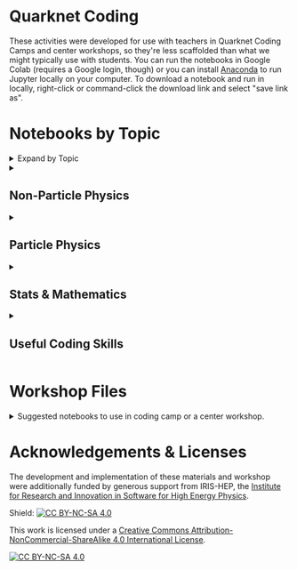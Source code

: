 # Quarknet Coding
These activities were developed for use with teachers in Quarknet Coding Camps and center workshops, so they're less scaffolded than what we might typically use with students. You can run the notebooks in Google Colab (requires a Google login, though) or you can install [Anaconda](https://www.anaconda.com/products/individual) to run Jupyter locally on your computer. To download a notebook and run in locally, right-click or command-click the download link and select "save link as".  

# Notebooks by Topic

<details> <summary> Expand by Topic</summary> 
  <details>
    <summary> <h2> Astronomy</h2></summary>
- **Galaxy Rotation**: Determine the amount dark matter from galaxy rotation curves. [Open in Colab](https://colab.research.google.com/github/QuarkNet-HEP/coding-camp/blob/main/Galaxy_Rotation.ipynb) or [download](https://github.com/QuarkNet-HEP/coding-camp/raw/main/Galaxy_Rotation.ipynb)
- **Star Brightness and Energy**: Identify possible relationships between the brightness of a star and it's energy. [Open in Colab](https://colab.research.google.com/github/QuarkNet-HEP/coding-camp/blob/main/Star_Brightness_and_Energy.ipynb) or [download](https://github.com/QuarkNet-HEP/coding-camp/raw/main/Star_Brightness_and_Energy.ipynb)
- **Star Catalogue**: Find patterns of stellar charateristics in a huuuge dataset, unscaffolded. [Open in Colab](https://colab.research.google.com/github/QuarkNet-HEP/coding-camp/blob/main/star_catalogue.ipynb) or [download](https://github.com/QuarkNet-HEP/coding-camp/raw/main/star_catalogue.ipynb).
- **Star Locations**: Analyze a huge collection of Hipparcos, Yale Bright Star, and Gliese catalogues and learn how to plot constellations [Open in Colab](https://colab.research.google.com/github/QuarkNet-HEP/coding-camp/blob/main/Star_Locations_and_How_to_Start_Using_Colab.ipynb) or [download](https://github.com/QuarkNet-HEP/coding-camp/raw/main/Star_Locations_and_How_to_Start_Using_Colab.ipynb)
- **Sunspots**: Analyze sunspot and solar observation data to discover patterns in the sun's activity [Open in Colab](https://colab.research.google.com/github/QuarkNet-HEP/coding-camp/blob/main/Sunspots.ipynb) or [download](https://github.com/QuarkNet-HEP/coding-camp/raw/main/Sunspots.ipynb)

  </details>

  <details>
    <summary> <h2> Chemistry</h2></summary>
    
     - **Elements**: Analyze trends in the properties of elements [Open in Colab](https://colab.research.google.com/github/QuarkNet-HEP/coding-camp/blob/main/Elements.ipynb) or [download](https://github.com/QuarkNet-HEP/coding-camp/raw/main/Elements.ipynb)
  </details>
  
  <details>
    <summary> <h2> Earth Science</h2></summary>
    
    - **Global Temperatures**: Analyze temperature data from NASA's GISTEMP [Open in Colab](https://colab.research.google.com/github/QuarkNet-HEP/coding-camp/blob/main/global-temp.ipynb) or [download](https://github.com/QuarkNet-HEP/coding-camp/raw/main/global-temp.ipynb)
     - **Quakes**: Plot USGS Earthqake data to discover plate boundries [Open in Colab](https://colab.research.google.com/github/QuarkNet-HEP/coding-camp/blob/main/quakes.ipynb) or [download](https://github.com/QuarkNet-HEP/coding-camp/raw/main/quakes.ipynb)
    - **Quakes**: Plot USGS Earthqake data to discover plate boundries (v2)[Open in Colab](https://colab.research.google.com/github/QuarkNet-HEP/coding-camp/blob/main/quakes_v2.ipynb) or [download](https://github.com/QuarkNet-HEP/coding-camp/raw/main/quakes_v2.ipynb)
    - **Sea Levels**: Analyze sea level data off of Key West, FL with scatterplots.
[Open in Colab](https://colab.research.google.com/github/QuarkNet-HEP/coding-camp/blob/main/Visualizing_Sea_Level_Data.ipynb) or [download](https://github.com/QuarkNet-HEP/coding-camp/raw/main/Visualizing_Sea_Level_Data.ipynb)
    - **Tides**: Discover patterns in tidal data. [Open in Colab](https://colab.research.google.com/github/QuarkNet-HEP/coding-camp/blob/main/tides.ipynb) or [download](https://github.com/QuarkNet-HEP/coding-camp/raw/main/tides.ipynb)
  </details>
  
    <details>
      <summary> <h2> Intro to Code </h2></summary>
      
    - **Intro to Data Camp**: Learn about doing math in Python and Markdown Formatting in Colab. [Open in Colab](https://colab.research.google.com/github/QuarkNet-HEP/coding-camp/blob/main/0_Data_Camp_intro.ipynb) or [download](https://github.com/QuarkNet-HEP/coding-camp/raw/main/0_Data_Camp_intro.ipynb)
    - **Intro to Colab**: Learn about Python variables, strings, and Markdown in Colab. Structured for new coders. [Open in Colab](https://colab.research.google.com/github/QuarkNet-HEP/coding-camp/blob/main/Intro_to_Coding.ipynb) or [download](https://github.com/QuarkNet-HEP/coding-camp/raw/main/Intro_to_Coding.ipynb)
    - **Quick Intro to Colab**: Similar to the above notebook, but at a faster pace. [Open in Colab](https://colab.research.google.com/github/QuarkNet-HEP/coding-camp/blob/main/intro.ipynb) or [download](https://github.com/QuarkNet-HEP/coding-camp/raw/main/intro.ipynb)
    - **Ifs & Loops**: Investigate If, Elif, Else logical flow, For and While loops in Python [Open in Colab](https://colab.research.google.com/github/QuarkNet-HEP/coding-camp/blob/main/Ifs_%26_Loops.ipynb) or [download](https://github.com/QuarkNet-HEP/coding-camp/raw/main/Ifs_%26_Loops.ipynb)
    - **Fixing Errors**: Try your hand at fixing some common errors that will occur as you code. [Open in Colab](https://colab.research.google.com/github/QuarkNet-HEP/coding-camp/blob/main/Fixing_Errors.ipynb) or [download](https://github.com/QuarkNet-HEP/coding-camp/raw/main/Fixing_Errors.ipynb)
    - **Fixing Errors (Solutions)**: Solutions to the Fixing Errors Notebook. [Open in Colab](https://colab.research.google.com/github/QuarkNet-HEP/coding-camp/blob/main/Fixing_Errors_Solutions.ipynb) or [download](https://github.com/QuarkNet-HEP/coding-camp/raw/main/Fixing_Errors_Solutions.ipynb)
  </details>
 
  
  <details>
    <summary> <h2> Non-Particle Physics</h2></summary>
    
    - **B-field Variation**: Analyze data from mobile app using Natasha Holmes' t' analysis. [Open in Colab](https://colab.research.google.com/github/QuarkNet-HEP/coding-camp/blob/main/B_field_variation.ipynb) or [download](https://github.com/QuarkNet-HEP/coding-camp/raw/main/B_field_variation.ipynb).
    - **Falcon 9 Rocket Data**: Use a live video from a Falcon 9 Launch to learn about kinematics and calculus. [Open in Colab](https://colab.research.google.com/github/QuarkNet-HEP/coding-camp/blob/main/Falcon_9_Rocket_Data.ipynb) or [download](https://github.com/QuarkNet-HEP/coding-camp/raw/main/Falcon_9_Rocket_Data.ipynb).
    - **Mass on a Spring**: Determine the spring constant of a spring, and fit a theoretical model to experimental data. [Open in Colab](https://colab.research.google.com/github/QuarkNet-HEP/coding-camp/blob/main/Mass_on_a_Spring.ipynb) or [download](https://github.com/QuarkNet-HEP/coding-camp/raw/main/Mass_on_a_Spring.ipynb). 
    - **Pendulum Analysis**: Analyze the variables in a pendulum. [Open in Colab](https://colab.research.google.com/github/QuarkNet-HEP/coding-camp/blob/main/Pendulum_Analysis.ipynb) or [download](https://github.com/QuarkNet-HEP/coding-camp/raw/main/Pendulum_Analysis.ipynb).
    - **Position vs Time Graphs**: Using equations and creating different graphs [Open in Colab](https://colab.research.google.com/github/QuarkNet-HEP/coding-camp/blob/main/matching-position-graphs.ipynb) or [download](https://github.com/QuarkNet-HEP/coding-camp/raw/main/matching-position-graphs.ipynb)
    - **Position vs Time Graphs - Extended**: Using Equations of Motion to create graphs and creating motion graphs from imported data [Open in Colab](https://colab.research.google.com/github/QuarkNet-HEP/coding-camp/blob/main/Position_Graphs_Extended.ipynb) or [download](https://github.com/QuarkNet-HEP/coding-camp/raw/main/Position_Graphs_Extended.ipynb)
    - **Projectile in air**: Model a projectile with air resistance using Euler's method. [Open in Colab](https://colab.research.google.com/github/QuarkNet-HEP/coding-camp/blob/main/projectile_in_air.ipynb) or [download](https://github.com/QuarkNet-HEP/coding-camp/raw/main/projectile_in_air.ipynb).
    - **Velocity vs Time Graphs**: Using equations and creating different graphs [Open in Colab](https://colab.research.google.com/github/QuarkNet-HEP/coding-camp/blob/main/matching-velocity-graphs.ipynb) or [download](https://github.com/QuarkNet-HEP/coding-camp/raw/main/matching-velocity-graphs.ipynb)
  </details>

  
  
  <details>
    <summary> <h2> Particle Physics</h2></summary>

    - **Muon Mass**: Intro to relativistic kinematics and E=mc<sup>2</sup> with data from CERN. [Open in Colab](https://colab.research.google.com/github/QuarkNet-HEP/coding-camp/blob/main/muon_mass.ipynb) or [download](https://github.com/QuarkNet-HEP/coding-camp/raw/main/muon_mass.ipynb).
    - **Plotting CMS Data**: Visualize dimuon events in CMS and look for patterns. [Open in Colab](https://colab.research.google.com/github/QuarkNet-HEP/coding-camp/blob/main/CC1_CMS_activity.ipynb) or [download](https://github.com/QuarkNet-HEP/coding-camp/raw/main/CC1_CMS_activity.ipynb).
    - **Leptonic Decays**: Identify particles with mass reconstruction using CERN data. [Open in Colab](https://colab.research.google.com/github/QuarkNet-HEP/coding-camp/blob/main/leptonic_decays_v2.ipynb) or [download](https://github.com/QuarkNet-HEP/coding-camp/raw/main/leptonic_decays_v2.ipynb). 
    - **Muon Tracks**: Analyze tracker data from muons in CMS. [Open in Colab](https://colab.research.google.com/github/QuarkNet-HEP/coding-camp/blob/main/muon_tracks.ipynb) or [download](https://github.com/QuarkNet-HEP/coding-camp/raw/main/muon_tracks.ipynb).  
    - **Muon Tracks with Machine Learning**: Repeat the muon tracks analysis with several machine learing techniques. [Open in Colab](https://colab.research.google.com/github/QuarkNet-HEP/coding-camp/blob/main/muon_tracks_with_ML.ipynb) or [download](https://github.com/QuarkNet-HEP/coding-camp/raw/main/muon_tracks_with_ML.ipynb).  
  
  </details>
  
  
  
  <details>
    <summary> <h2> Stats & Mathematics </h2></summary>
    
    - **Basic Stats**: Read in a data file, and obtain basic statistical values on the dataset. [Open in Colab](https://colab.research.google.com/github/QuarkNet-HEP/coding-camp/blob/main/basic_stats.ipynb) or [download](https://github.com/QuarkNet-HEP/coding-camp/raw/main/basic_stats.ipynb).
    - **Penny Mass Plot**: Use a histogram of penny masses to determine changes in composition. [Open in Colab](https://colab.research.google.com/github/QuarkNet-HEP/coding-camp/blob/main/Penny_Mass_Plot.ipynb) or [download](https://github.com/QuarkNet-HEP/coding-camp/raw/main/Penny_Mass_Plot.ipynb)
    - **Probability**: Guided review of creating data and plotting a histogram [Open in Colab](https://colab.research.google.com/github/QuarkNet-HEP/coding-camp/blob/main/probability.ipynb) or [download](https://github.com/QuarkNet-HEP/coding-camp/raw/main/probability.ipynb)
    -  **Wrapping Paper**: Introduction to Colab and Python using Volume & Surface Area. [Open in Colab](https://colab.research.google.com/github/QuarkNet-HEP/coding-camp/blob/main/Wrapping_Paper.ipynb) or [download](https://github.com/QuarkNet-HEP/coding-camp/raw/main/Wrapping_Paper.ipynb)

  </details>
  
  <details>
    <summary> <h2> Useful Coding Skills </h2></summary>
  
    - **Reading from a file** [Open in Colab](https://colab.research.google.com/github/QuarkNet-HEP/coding-camp/blob/main/read_from_a_file.ipynb) or [download](https://github.com/QuarkNet-HEP/coding-camp/raw/main/read_from_a_file.ipynb).  
    - **Math with tabular data**: Open a data file, add a new column, and fill a new column with calculated values. [Open in Colab](https://colab.research.google.com/github/QuarkNet-HEP/coding-camp/blob/main/math_with_tabular_data.ipynb) or [download](https://github.com/QuarkNet-HEP/coding-camp/raw/main/math_with_tabular_data.ipynb).  
    - **Descriptive statistics and a histogram**: Open a data file, view descriptive statistics (e.g., mean, median, counts), and visualize the distribution with a histogram. [Open in Colab](https://colab.research.google.com/github/QuarkNet-HEP/coding-camp/blob/main/basic_stats.ipynb) or [download](https://github.com/QuarkNet-HEP/coding-camp/raw/main/basic_stats.ipynb).  
    - **Errorbars**: Make plots with errorbars. [Open in Colab](https://colab.research.google.com/github/QuarkNet-HEP/coding-camp/blob/main/plots_with_errorbars.ipynb) or [download](https://github.com/QuarkNet-HEP/coding-camp/raw/main/plots_with_errorbars.ipynb).  
    - **Model fitting**: Add a trendline or curve to a set of data. [Open in Colab](https://colab.research.google.com/github/QuarkNet-HEP/coding-camp/blob/main/model_fitting.ipynb) or [download](https://github.com/QuarkNet-HEP/coding-camp/raw/main/model_fitting.ipynb).  
    - **Monte Carlo**: Embrace randomness to find the area under a curve without explicitly calculating an integral. [Open in Colab](https://colab.research.google.com/github/QuarkNet-HEP/coding-camp/blob/main/in_dev/monte_carlo.ipynb) or [download](https://github.com/QuarkNet-HEP/coding-camp/raw/main/in_dev/monte_carlo.ipynb).
    - **Phyphox Scaffold**: A Work in Progress scaffolded notebook for importing csv and zip files into Colab from Phyphox. [Open in Colab](https://colab.research.google.com/github/QuarkNet-HEP/coding-camp/blob/main/in_dev/Phyphox_Scaffold.ipynb) or [download](https://github.com/QuarkNet-HEP/coding-camp/raw/main/in_dev/Phyphox_Scaffold.ipynb).  

  </details>

  
 </details>
 
 
# Workshop Files


<details> <summary> Suggested notebooks to use in coding camp or a center workshop.</summary> 


  <details>
    <summary><h2> Coding Camp 0</h2></summary>
    
- **Intro to Colab**: Learn about Python variables, strings, and Markdown in Colab. Structured for new coders. [Open in Colab](https://colab.research.google.com/github/QuarkNet-HEP/coding-camp/blob/main/Intro_to_Coding.ipynb) or [download](https://github.com/QuarkNet-HEP/coding-camp/raw/main/Intro_to_Coding.ipynb)
- **Ifs & Loops**: Investigate If, Elif, Else logical flow, For and While loops in Python [Open in Colab](https://colab.research.google.com/github/QuarkNet-HEP/coding-camp/blob/main/Ifs_%26_Loops.ipynb) or [download](https://github.com/QuarkNet-HEP/coding-camp/raw/main/Ifs_%26_Loops.ipynb)
- **Probability**: Generate random dice rolls and make histograms. [Open in Colab](https://colab.research.google.com/github/QuarkNet-HEP/coding-camp/blob/main/probability.ipynb) or [download](https://github.com/QuarkNet-HEP/coding-camp/raw/main/probability.ipynb). 
- **Position vs Time Graphs - Extended**: Using Equations of Motion to create graphs and creating motion graphs from imported data [Open in Colab](https://colab.research.google.com/github/QuarkNet-HEP/coding-camp/blob/main/Position_Graphs_Extended.ipynb) or [download](https://github.com/QuarkNet-HEP/coding-camp/raw/main/Position_Graphs_Extended.ipynb)
  
  </details>
  
  <details>
    <summary> <h2>Coding Camp 1</h2></summary>
  
    - **Intro to Jupyter**: start here if you haven't used a Juypter notebook before. [Open in Colab](https://colab.research.google.com/github/QuarkNet-HEP/coding-camp/blob/main/intro.ipynb) or [download](https://github.com/QuarkNet-HEP/coding-camp/raw/main/intro.ipynb).  
  - **Probability**: Generate random dice rolls and make histograms. [Open in Colab](https://colab.research.google.com/github/QuarkNet-HEP/coding-camp/blob/main/probability.ipynb) or [download](https://github.com/QuarkNet-HEP/coding-camp/raw/main/probability.ipynb).  
  - **Projectile in air**: Model a projectile with air resistance using Euler's method. [Open in Colab](https://colab.research.google.com/github/QuarkNet-HEP/coding-camp/blob/main/projectile_in_air.ipynb) or [download](https://github.com/QuarkNet-HEP/coding-camp/raw/main/projectile_in_air.ipynb). 
  - **Muon Mass**: Intro to relativistic kinematics and E=mc<sup>2</sup> with data from CERN. [Open in Colab](https://colab.research.google.com/github/QuarkNet-HEP/coding-camp/blob/main/muon_mass.ipynb) or [download](https://github.com/QuarkNet-HEP/coding-camp/raw/main/muon_mass.ipynb).  
  - **Star Catalogue**: Find patterns of stellar charateristics in a huuuge dataset, unscaffolded. [Open in Colab](https://colab.research.google.com/github/QuarkNet-HEP/coding-camp/blob/main/star_catalogue.ipynb) or [download](https://github.com/QuarkNet-HEP/coding-camp/raw/main/star_catalogue.ipynb).  
  - **Plotting CMS Data**: Visualize dimuon events in CMS and look for patterns. [Open in Colab](https://colab.research.google.com/github/QuarkNet-HEP/coding-camp/blob/main/CC1_CMS_activity.ipynb) or [download](https://github.com/QuarkNet-HEP/coding-camp/raw/main/CC1_CMS_activity.ipynb).
  </details>

<details>
  <summary> <h2>Coding Camp 2</h2></summary>
  
- **Data Viz**: Plot a function with linspace and customize plots with pyplot and mpls' object-oriented interface and define a function. [Open in Colab](https://colab.research.google.com/github/QuarkNet-HEP/coding-camp/blob/main/data_viz.ipynb) or [download](https://github.com/QuarkNet-HEP/coding-camp/raw/main/data_viz.ipynb).  
- **B-field Variation**: Analyze data from mobile app using Natasha Holmes' t' analysis. [Open in Colab](https://colab.research.google.com/github/QuarkNet-HEP/coding-camp/blob/main/B_field_variation.ipynb) or [download](https://github.com/QuarkNet-HEP/coding-camp/raw/main/B_field_variation.ipynb).  
- **Muon Tracks**: Analyze tracker data from muons in CMS. [Open in Colab](https://colab.research.google.com/github/QuarkNet-HEP/coding-camp/blob/main/muon_tracks.ipynb) or [download](https://github.com/QuarkNet-HEP/coding-camp/raw/main/muon_tracks.ipynb).  
- **Muon Tracks with Machine Learning**: Repeat the muon tracks analysis with several machine learing techniques. [Open in Colab](https://colab.research.google.com/github/QuarkNet-HEP/coding-camp/blob/main/muon_tracks_with_ML.ipynb) or [download](https://github.com/QuarkNet-HEP/coding-camp/raw/main/muon_tracks_with_ML.ipynb).  
  </details>

  <details> 
    <summary><h2>1 Day Center Workshop</h2></summary>

    - **Intro to Data Camp**: Learn about doing math in Python and Markdown Formatting in Colab. [Open in Colab](https://colab.research.google.com/github/QuarkNet-HEP/coding-camp/blob/main/0_Data_Camp_intro.ipynb) or [download](https://github.com/QuarkNet-HEP/coding-camp/raw/main/0_Data_Camp_intro.ipynb)
    - **Probability**: Guided review of creating data and plotting a histogram [Open in Colab](https://colab.research.google.com/github/QuarkNet-HEP/coding-camp/blob/main/probability.ipynb)
    - **Position vs Time Graphs**: Using equations and creating different graphs [Open in Colab](https://colab.research.google.com/github/QuarkNet-HEP/coding-camp/blob/main/Position_Graphs_Extended.ipynb) or [download](https://github.com/QuarkNet-HEP/coding-camp/raw/main/Position_Graphs_Extended.ipynb)
    - **Muon Mass**: Less detailed instructions for pulling a dataset, manipulating the data and graphing results with physics knowledge required [Open in Colab](https://drive.google.com/file/d/11-03Vf4TDRpmGJ5JLyTtdcP2nzjMLmkK/view?usp=share_link)
    - **Star Catalogue**: Least detailed instruction for pulling data and creating a graph [Open in Colab](https://colab.research.google.com/github/QuarkNet-HEP/coding-camp/blob/main/star_catalogue.ipynb) or [download](https://github.com/QuarkNet-HEP/coding-camp/raw/main/star_catalogue.ipynb).
    - **Leptonic Decays**: Identify particles with mass reconstruction using CERN data. [Open in Colab](https://colab.research.google.com/github/QuarkNet-HEP/coding-camp/blob/main/leptonic_decays_v2.ipynb) or [download](https://github.com/QuarkNet-HEP/coding-camp/raw/main/leptonic_decays_v2.ipynb). 
  
  </details>


  <details><summary><h2> 2 Day Center Workshop</h2></summary>
    
     - **Intro to Data Camp**: Learn about doing math in Python and Markdown Formatting in Colab. [Open in Colab](https://colab.research.google.com/github/QuarkNet-HEP/coding-camp/blob/main/0_Data_Camp_intro.ipynb) or [download](https://github.com/QuarkNet-HEP/coding-camp/raw/main/0_Data_Camp_intro.ipynb)
    - **Probability**: Guided review of creating data and plotting a histogram [Open in Colab](https://colab.research.google.com/github/QuarkNet-HEP/coding-camp/blob/main/probability.ipynb)
    - **Position vs Time Graphs**: Using equations and creating different graphs [Open in Colab](https://colab.research.google.com/github/QuarkNet-HEP/coding-camp/blob/main/Position_Graphs_Extended.ipynb) or [download](https://github.com/QuarkNet-HEP/coding-camp/raw/main/Position_Graphs_Extended.ipynb)
    - **Projectile in air**: Model a projectile with air resistance using Euler's method. [Open in Colab](https://colab.research.google.com/github/QuarkNet-HEP/coding-camp/blob/main/projectile_in_air.ipynb) or [download](https://github.com/QuarkNet-HEP/coding-camp/raw/main/projectile_in_air.ipynb).
    - **Quakes**: Plot USGS Earthqake data to discover plate boundries [Open in Colab](https://colab.research.google.com/github/QuarkNet-HEP/coding-camp/blob/main/quakes_v2.ipynb) or [download](https://github.com/QuarkNet-HEP/coding-camp/raw/main/quakes_v2.ipynb)
    - **Global Temperatures**: Analyze temperature data from NASA's GISTEMP [Open in Colab](https://colab.research.google.com/github/QuarkNet-HEP/coding-camp/blob/main/global-temp.ipynb) or [download](https://github.com/QuarkNet-HEP/coding-camp/raw/main/global-temp.ipynb)
    - **Tides**: Discover patterns in tidal data. [Open in Colab](https://colab.research.google.com/github/QuarkNet-HEP/coding-camp/blob/main/tides.ipynb) or [download](https://github.com/QuarkNet-HEP/coding-camp/raw/main/tides.ipynb)
    - **Star Brightness and Energy**: Identify possible relationships between the brightness of a star and it's energy. [Open in Colab](https://colab.research.google.com/github/Quark-HEP/coding-camp/blob/main/Star_Brightness_and_Energy.ipynb) or [download](https://github.com/QuarkNet-HEP/coding-camp/raw/main/Star_Brightness_and_Energy.ipynb)
    - **Pendulum Analysis**: Analyze the variables in a pendulum. [Open in Colab](https://colab.research.google.com/github/QuarkNet-HEP/coding-camp/blob/main/Pendulum_Analysis.ipynb) or [download](https://github.com/QuarkNet-HEP/coding-camp/raw/main/Pendulum_Analysis.ipynb).
    - **Muon Mass**: Less detailed instructions for pulling a dataset, manipulating the data and graphing results with physics knowledge required [Open in Colab](https://drive.google.com/file/d/11-03Vf4TDRpmGJ5JLyTtdcP2nzjMLmkK/view?usp=share_link)
    
  </details>
  
  <details><summary><h2>3 Day Center Workshop</h2></summary>
    
     - **Intro to Data Camp**: Learn about doing math in Python and Markdown Formatting in Colab. [Open in Colab](https://colab.research.google.com/github/QuarkNet-HEP/coding-camp/blob/main/0_Data_Camp_intro.ipynb) or [download](https://github.com/QuarkNet-HEP/coding-camp/raw/main/0_Data_Camp_intro.ipynb)
    - **Probability**: Guided review of creating data and plotting a histogram [Open in Colab](https://colab.research.google.com/github/QuarkNet-HEP/coding-camp/blob/main/probability.ipynb)
    - **Position vs Time Graphs**: Using equations and creating different graphs [Open in Colab](https://colab.research.google.com/github/QuarkNet-HEP/coding-camp/blob/main/Position_Graphs_Extended.ipynb) or [download](https://github.com/QuarkNet-HEP/coding-camp/raw/main/Position_Graphs_Extended.ipynb)
    - **Projectile in air**: Model a projectile with air resistance using Euler's method. [Open in Colab](https://colab.research.google.com/github/QuarkNet-HEP/coding-camp/blob/main/projectile_in_air.ipynb) or [download](https://github.com/QuarkNet-HEP/coding-camp/raw/main/projectile_in_air.ipynb).
    - **Quakes**: Plot USGS Earthqake data to discover plate boundries [Open in Colab](https://colab.research.google.com/github/QuarkNet-HEP/coding-camp/blob/main/quakes_v2.ipynb) or [download](https://github.com/QuarkNet-HEP/coding-camp/raw/main/quakes_v2.ipynb)
    - **Global Temperatures**: Analyze temperature data from NASA's GISTEMP [Open in Colab](https://colab.research.google.com/github/QuarkNet-HEP/coding-camp/blob/main/global-temp.ipynb) or [download](https://github.com/QuarkNet-HEP/coding-camp/raw/main/global-temp.ipynb)
    - **Tides**: Discover patterns in tidal data. [Open in Colab](https://colab.research.google.com/github/QuarkNet-HEP/coding-camp/blob/main/tides.ipynb) or [download](https://github.com/QuarkNet-HEP/coding-camp/raw/main/tides.ipynb)
    - **Star Brightness and Energy**: Identify possible relationships between the brightness of a star and it's energy. [Open in Colab](https://colab.research.google.com/github/QuarkNet-HEP/coding-camp/blob/main/Star_Brightness_and_Energy.ipynb) or [download](https://github.com/QuarkNet-HEP/coding-camp/raw/main/Star_Brightness_and_Energy.ipynb)
    - **Pendulum Analysis**: Analyze the variables in a pendulum. [Open in Colab](https://colab.research.google.com/github/QuarkNet-HEP/coding-camp/blob/main/Pendulum_Analysis.ipynb) or [download](https://github.com/QuarkNet-HEP/coding-camp/raw/main/Pendulum_Analysis.ipynb).
    - **Muon Mass**: Less detailed instructions for pulling a dataset, manipulating the data and graphing results with physics knowledge required [Open in Colab](https://drive.google.com/file/d/11-03Vf4TDRpmGJ5JLyTtdcP2nzjMLmkK/view?usp=share_link)
    - **Penny Mass Plot**: Use a histogram of penny masses to determine changes in composition. [Open in Colab](https://colab.research.google.com/github/QuarkNet-HEP/coding-camp/blob/main/Penny_Mass_Plot.ipynb) or [download](https://github.com/QuarkNet-HEP/coding-camp/raw/main/Penny_Mass_Plot.ipynb)
    - **Leptonic Decays**: Identify particles with mass reconstruction using CERN data. [Open in Colab](https://colab.research.google.com/github/QuarkNet-HEP/coding-camp/blob/main/leptonic_decays_v2.ipynb) or [download](https://github.com/QuarkNet-HEP/coding-camp/raw/main/leptonic_decays_v2.ipynb). 
    
  </details>
</details>

  

</details>

# Acknowledgements & Licenses

The development and implementation of these materials and workshop were additionally funded by generous support from IRIS-HEP, the [Institute for Research and Innovation in Software for High Energy Physics](https://iris-hep.org/). 

Shield: [![CC BY-NC-SA 4.0][cc-by-nc-sa-shield]][cc-by-nc-sa]

This work is licensed under a
[Creative Commons Attribution-NonCommercial-ShareAlike 4.0 International License][cc-by-nc-sa].

[![CC BY-NC-SA 4.0][cc-by-nc-sa-image]][cc-by-nc-sa]

[cc-by-nc-sa]: http://creativecommons.org/licenses/by-nc-sa/4.0/
[cc-by-nc-sa-image]: https://licensebuttons.net/l/by-nc-sa/4.0/88x31.png
[cc-by-nc-sa-shield]: https://img.shields.io/badge/License-CC%20BY--NC--SA%204.0-lightgrey.svg
